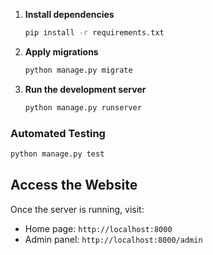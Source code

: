 1. **Install dependencies**
   ```bash
   pip install -r requirements.txt
   ```

2. **Apply migrations**
   ```bash
   python manage.py migrate
   ```

3. **Run the development server**
   ```bash
   python manage.py runserver
   ```

### Automated Testing
```bash
python manage.py test
```

## Access the Website
Once the server is running, visit:
- Home page: `http://localhost:8000`
- Admin panel: `http://localhost:8000/admin`


